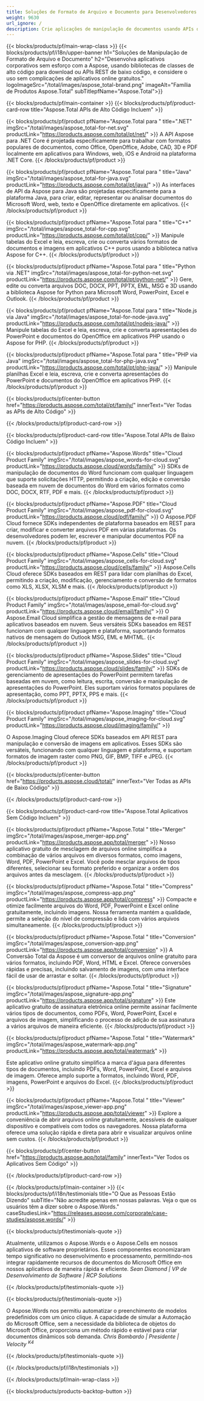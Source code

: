 ```yaml
---
title: Soluções de Formato de Arquivo e Documento para Desenvolvedores e Não-Codificadores
weight: 9630
url_ignore: /
description: Crie aplicações de manipulação de documentos usando APIs de High Code ou Low Code, ou simplesmente use aplicativos multiplataforma para visualizar, comparar, inspecionar ou converter mais de 100 formatos de arquivo. Explore a Aspose, o principal provedor de APIs de processamento de documentos e soluções de software.
---
```

{{< blocks/products/pf/main-wrap-class >}}
{{< blocks/products/pf/i18n/upper-banner h1="Soluções de Manipulação de Formato de Arquivo e Documento" h2="Desenvolva aplicativos corporativos sem esforço com a Aspose, usando bibliotecas de classes de alto código para download ou APIs REST de baixo código, e considere o uso sem complicações de aplicativos online gratuitos." logoImageSrc="/total/images/aspose_total-brand.png" imageAlt="Família de Produtos Aspose.Total" subTitlepfName="Aspose.Total">}}

{{< blocks/products/pf/main-container >}}
{{< blocks/products/pf/product-card-row title="Aspose.Total APIs de Alto Código Incluem" >}}

{{< blocks/products/pf/product pfName="Aspose.Total para " title=".NET" imgSrc="/total/images/aspose_total-for-net.svg" productLink="https://products.aspose.com/total/pt/net/" >}}
A API Aspose para .NET Core é projetada especificamente para trabalhar com formatos populares de documentos, como Office, OpenOffice, Adobe, CAD, 3D e PDF localmente em aplicativos para Windows, web, iOS e Android na plataforma .NET Core.
{{< /blocks/products/pf/product >}}

{{< blocks/products/pf/product pfName="Aspose.Total para " title="Java" imgSrc="/total/images/aspose_total-for-java.svg" productLink="https://products.aspose.com/total/pt/java/" >}}
As interfaces de API da Aspose para Java são projetadas especificamente para a plataforma Java, para criar, editar, representar ou analisar documentos do Microsoft Word, web, texto e OpenOffice diretamente em aplicativos.
{{< /blocks/products/pf/product >}}

{{< blocks/products/pf/product pfName="Aspose.Total para " title="C++" imgSrc="/total/images/aspose_total-for-cpp.svg" productLink="https://products.aspose.com/total/pt/cpp/" >}}
Manipule tabelas do Excel e leia, escreva, crie ou converta vários formatos de documentos e imagens em aplicativos C++ puros usando a biblioteca nativa Aspose for C++.
{{< /blocks/products/pf/product >}}

{{< blocks/products/pf/product pfName="Aspose.Total para " title="Python via .NET" imgSrc="/total/images/aspose_total-for-python-net.svg" productLink="https://products.aspose.com/total/pt/python-net/" >}}
Gere, edite ou converta arquivos DOC, DOCX, PPT, PPTX, EML, MSG e 3D usando a biblioteca Aspose for Python para Microsoft Word, PowerPoint, Excel e Outlook.
{{< /blocks/products/pf/product >}}

{{< blocks/products/pf/product pfName="Aspose.Total para " title="Node.js via Java" imgSrc="/total/images/aspose_total-for-node-java.svg" productLink="https://products.aspose.com/total/pt/nodejs-java/" >}}
Manipule tabelas do Excel e leia, escreva, crie e converta apresentações do PowerPoint e documentos do OpenOffice em aplicativos PHP usando o Aspose for PHP.
{{< /blocks/products/pf/product >}}

{{< blocks/products/pf/product pfName="Aspose.Total para " title="PHP via Java" imgSrc="/total/images/aspose_total-for-php-java.svg" productLink="https://products.aspose.com/total/pt/php-java/" >}}
Manipule planilhas Excel e leia, escreva, crie e converta apresentações do PowerPoint e documentos do OpenOffice em aplicativos PHP.
{{< /blocks/products/pf/product >}}

{{< blocks/products/pf/center-button href="https://products.aspose.com/total/pt/family/" innerText="Ver Todas as APIs de Alto Código" >}}

{{< /blocks/products/pf/product-card-row >}}

{{< blocks/products/pf/product-card-row title="Aspose.Total APIs de Baixo Código Incluem" >}}

{{< blocks/products/pf/product pfName="Aspose.Words" title="Cloud Product Family" imgSrc="/total/images/aspose_words-for-cloud.svg" productLink="https://products.aspose.cloud/words/family/" >}}
SDKs de manipulação de documentos do Word funcionam com qualquer linguagem que suporte solicitações HTTP, permitindo a criação, edição e conversão baseada em nuvem de documentos do Word em vários formatos como DOC, DOCX, RTF, PDF e mais.
{{< /blocks/products/pf/product >}}

{{< blocks/products/pf/product pfName="Aspose.PDF" title="Cloud Product Family" imgSrc="/total/images/aspose_pdf-for-cloud.svg" productLink="https://products.aspose.cloud/pdf/family/" >}}
O Aspose.PDF Cloud fornece SDKs independentes de plataforma baseados em REST para criar, modificar e converter arquivos PDF em várias plataformas. Os desenvolvedores podem ler, escrever e manipular documentos PDF na nuvem.
{{< /blocks/products/pf/product >}}

{{< blocks/products/pf/product pfName="Aspose.Cells" title="Cloud Product Family" imgSrc="/total/images/aspose_cells-for-cloud.svg" productLink="https://products.aspose.cloud/cells/family/" >}}
Aspose.Cells Cloud oferece SDKs baseados em REST para lidar com planilhas do Excel, permitindo a criação, modificação, gerenciamento e conversão de formatos como XLS, XLSX, XLSM e mais.
{{< /blocks/products/pf/product >}}

{{< blocks/products/pf/product pfName="Aspose.Email" title="Cloud Product Family" imgSrc="/total/images/aspose_email-for-cloud.svg" productLink="https://products.aspose.cloud/email/family/" >}}
O Aspose.Email Cloud simplifica a gestão de mensagens de e-mail para aplicativos baseados em nuvem. Seus versáteis SDKs baseados em REST funcionam com qualquer linguagem e plataforma, suportando formatos nativos de mensagem do Outlook MSG, EML e MHTML.
{{< /blocks/products/pf/product >}}

{{< blocks/products/pf/product pfName="Aspose.Slides" title="Cloud Product Family" imgSrc="/total/images/aspose_slides-for-cloud.svg" productLink="https://products.aspose.cloud/slides/family/" >}}
SDKs de gerenciamento de apresentações do PowerPoint permitem tarefas baseadas em nuvem, como leitura, escrita, conversão e manipulação de apresentações do PowerPoint. Eles suportam vários formatos populares de apresentação, como PPT, PPTX, PPS e mais.
{{< /blocks/products/pf/product >}}

{{< blocks/products/pf/product pfName="Aspose.Imaging" title="Cloud Product Family" imgSrc="/total/images/aspose_imaging-for-cloud.svg" productLink="https://products.aspose.cloud/imaging/family/" >}}

O Aspose.Imaging Cloud oferece SDKs baseados em API REST para manipulação e conversão de imagens em aplicativos. Esses SDKs são versáteis, funcionando com qualquer linguagem e plataforma, e suportam formatos de imagem raster como PNG, GIF, BMP, TIFF e JPEG.
{{< /blocks/products/pf/product >}}

{{< blocks/products/pf/center-button href="https://products.aspose.cloud/total/" innerText="Ver Todas as APIs de Baixo Código" >}}

{{< /blocks/products/pf/product-card-row >}}

{{< blocks/products/pf/product-card-row title="Aspose.Total Aplicativos Sem Código Incluem" >}}

{{< blocks/products/pf/product pfName="Aspose.Total " title="Merger" imgSrc="/total/images/aspose_merger-app.png" productLink="https://products.aspose.app/total/merger" >}}
Nosso aplicativo gratuito de mesclagem de arquivos online simplifica a combinação de vários arquivos em diversos formatos, como imagens, Word, PDF, PowerPoint e Excel. Você pode mesclar arquivos de tipos diferentes, selecionar seu formato preferido e organizar a ordem dos arquivos antes da mesclagem.
{{< /blocks/products/pf/product >}}

{{< blocks/products/pf/product pfName="Aspose.Total " title="Compress" imgSrc="/total/images/aspose_compress-app.png" productLink="https://products.aspose.app/total/compress" >}}
Compacte e otimize facilmente arquivos do Word, PDF, PowerPoint e Excel online gratuitamente, incluindo imagens. Nossa ferramenta mantém a qualidade, permite a seleção do nível de compressão e lida com vários arquivos simultaneamente.
{{< /blocks/products/pf/product >}}

{{< blocks/products/pf/product pfName="Aspose.Total " title="Conversion" imgSrc="/total/images/aspose_conversion-app.png" productLink="https://products.aspose.app/total/conversion" >}}
A Conversão Total da Aspose é um conversor de arquivos online gratuito para vários formatos, incluindo PDF, Word, HTML e Excel. Oferece conversões rápidas e precisas, incluindo salvamento de imagens, com uma interface fácil de usar de arrastar e soltar.
{{< /blocks/products/pf/product >}}

{{< blocks/products/pf/product pfName="Aspose.Total " title="Signature" imgSrc="/total/images/aspose_signature-app.png" productLink="https://products.aspose.app/total/signature" >}}
Este aplicativo gratuito de assinatura eletrônica online permite assinar facilmente vários tipos de documentos, como PDFs, Word, PowerPoint, Excel e arquivos de imagem, simplificando o processo de adição de sua assinatura a vários arquivos de maneira eficiente.
{{< /blocks/products/pf/product >}}

{{< blocks/products/pf/product pfName="Aspose.Total " title="Watermark" imgSrc="/total/images/aspose_watermark-app.png" productLink="https://products.aspose.app/total/watermark" >}}

Este aplicativo online gratuito simplifica a marca d'água para diferentes tipos de documentos, incluindo PDFs, Word, PowerPoint, Excel e arquivos de imagem. Oferece amplo suporte a formatos, incluindo Word, PDF, imagens, PowerPoint e arquivos do Excel.
{{< /blocks/products/pf/product >}}

{{< blocks/products/pf/product pfName="Aspose.Total " title="Viewer" imgSrc="/total/images/aspose_viewer-app.png" productLink="https://products.aspose.app/total/viewer" >}}
Explore a conveniência de abrir arquivos online gratuitamente, acessíveis de qualquer dispositivo e compatíveis com todos os navegadores. Nossa plataforma oferece uma solução rápida e direta para abrir e visualizar arquivos online sem custos.
{{< /blocks/products/pf/product >}}

{{< blocks/products/pf/center-button href="https://products.aspose.app/total/family" innerText="Ver Todos os Aplicativos Sem Código" >}}

{{< /blocks/products/pf/product-card-row >}}

{{< /blocks/products/pf/main-container >}}
{{< blocks/products/pf/i18n/testimonials title="O Que as Pessoas Estão Dizendo" subTitle="Não acredite apenas em nossas palavras. Veja o que os usuários têm a dizer sobre o Aspose.Words." caseStudiesLink="https://releases.aspose.com/corporate/case-studies/aspose.words/" >}}

{{< blocks/products/pf/testimonials-quote >}}
<p class="first">
Atualmente, utilizamos o Aspose.Words e o Aspose.Cells em nossos aplicativos de software proprietários. Esses componentes economizaram tempo significativo no desenvolvimento e processamento, permitindo-nos integrar rapidamente recursos de documentos do Microsoft Office em nossos aplicativos de maneira rápida e eficiente.
<em>
Sean Diamond | VP de Desenvolvimento de Software | RCP Solutions
</em>
</p>

{{< /blocks/products/pf/testimonials-quote >}}

{{< blocks/products/pf/testimonials-quote >}}
<p class="second">
O Aspose.Words nos permitiu automatizar o preenchimento de modelos predefinidos com um único clique. A capacidade de simular a Automação do Microsoft Office, sem a necessidade da biblioteca de objetos do Microsoft Office, proporciona um método rápido e estável para criar documentos dinâmicos sob demanda.
<em>
Chris Bombardo | Presidente | Velocity
<sup>
K4
</sup>
</em>
</p>

{{< /blocks/products/pf/testimonials-quote >}}

{{< /blocks/products/pf/i18n/testimonials >}}

{{< /blocks/products/pf/main-wrap-class >}}

{{< blocks/products/products-backtop-button >}}

